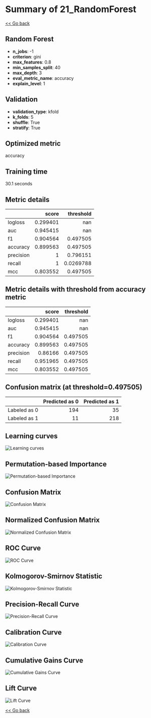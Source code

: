# Summary of 21_RandomForest

[<< Go back](../README.md)


## Random Forest
- **n_jobs**: -1
- **criterion**: gini
- **max_features**: 0.8
- **min_samples_split**: 40
- **max_depth**: 3
- **eval_metric_name**: accuracy
- **explain_level**: 1

## Validation
 - **validation_type**: kfold
 - **k_folds**: 5
 - **shuffle**: True
 - **stratify**: True

## Optimized metric
accuracy

## Training time

30.1 seconds

## Metric details
|           |    score |   threshold |
|:----------|---------:|------------:|
| logloss   | 0.299401 | nan         |
| auc       | 0.945415 | nan         |
| f1        | 0.904564 |   0.497505  |
| accuracy  | 0.899563 |   0.497505  |
| precision | 1        |   0.796151  |
| recall    | 1        |   0.0269788 |
| mcc       | 0.803552 |   0.497505  |


## Metric details with threshold from accuracy metric
|           |    score |   threshold |
|:----------|---------:|------------:|
| logloss   | 0.299401 |  nan        |
| auc       | 0.945415 |  nan        |
| f1        | 0.904564 |    0.497505 |
| accuracy  | 0.899563 |    0.497505 |
| precision | 0.86166  |    0.497505 |
| recall    | 0.951965 |    0.497505 |
| mcc       | 0.803552 |    0.497505 |


## Confusion matrix (at threshold=0.497505)
|              |   Predicted as 0 |   Predicted as 1 |
|:-------------|-----------------:|-----------------:|
| Labeled as 0 |              194 |               35 |
| Labeled as 1 |               11 |              218 |

## Learning curves
![Learning curves](learning_curves.png)

## Permutation-based Importance
![Permutation-based Importance](permutation_importance.png)
## Confusion Matrix

![Confusion Matrix](confusion_matrix.png)


## Normalized Confusion Matrix

![Normalized Confusion Matrix](confusion_matrix_normalized.png)


## ROC Curve

![ROC Curve](roc_curve.png)


## Kolmogorov-Smirnov Statistic

![Kolmogorov-Smirnov Statistic](ks_statistic.png)


## Precision-Recall Curve

![Precision-Recall Curve](precision_recall_curve.png)


## Calibration Curve

![Calibration Curve](calibration_curve_curve.png)


## Cumulative Gains Curve

![Cumulative Gains Curve](cumulative_gains_curve.png)


## Lift Curve

![Lift Curve](lift_curve.png)



[<< Go back](../README.md)
